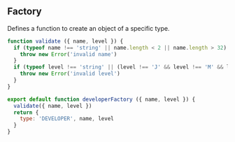 ## Factory
Defines a function to create an object of a specific type.
```js
function validate ({ name, level }) {
  if (typeof name !== 'string' || name.length < 2 || name.length > 32) {
    throw new Error('invalid name')
  }
  if (typeof level !== 'string' || (level !== 'J' && level !== 'M' && level !== 'S')) {
    throw new Error('invalid level')
  }
}

export default function developerFactory ({ name, level }) {
  validate({ name, level })
  return {
    type: 'DEVELOPER', name, level
  }
}
```